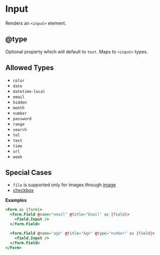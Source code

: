 # Input

Renders an `<input>` element.

## @type

Optional property which will default to `text`. Maps to `<input>` types.

## Allowed Types

- `color`
- `date`
- `datetime-local`
- `email`
- `hidden`
- `month`
- `number`
- `password`
- `range`
- `search`
- `tel`
- `text`
- `time`
- `url`
- `week`

## Special Cases

- `file` is supported only for images through [image](./image)
- [checkbox](./checkbox)

**Examples**

```hbs
<Form as |form|>
  <form.Field @name="email" @title="Email" as |field|>
    <field.Input />
  </form.Field>

  <form.Field @name="age" @title="Age" @type="number" as |field|>
    <field.Input />
  </form.Field>
</Form>
```
